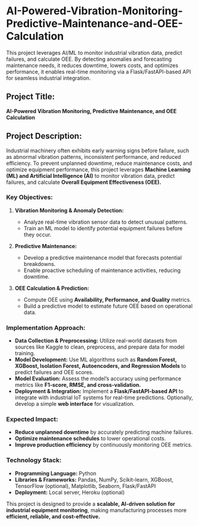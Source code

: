 # AI-Powered-Vibration-Monitoring-Predictive-Maintenance-and-OEE-Calculation
This project leverages AI/ML to monitor industrial vibration data, predict failures, and calculate OEE. By detecting anomalies and forecasting maintenance needs, it reduces downtime, lowers costs, and optimizes performance, it enables real-time monitoring via a Flask/FastAPI-based API for seamless industrial integration.
## **Project Title:**  
**AI-Powered Vibration Monitoring, Predictive Maintenance, and OEE Calculation**  

## **Project Description:**  
Industrial machinery often exhibits early warning signs before failure, such as abnormal vibration patterns, inconsistent performance, and reduced efficiency. To prevent unplanned downtime, reduce maintenance costs, and optimize equipment performance, this project leverages **Machine Learning (ML) and Artificial Intelligence (AI)** to monitor vibration data, predict failures, and calculate **Overall Equipment Effectiveness (OEE).**  

### **Key Objectives:**  
1. **Vibration Monitoring & Anomaly Detection:**  
   - Analyze real-time vibration sensor data to detect unusual patterns.  
   - Train an ML model to identify potential equipment failures before they occur.  

2. **Predictive Maintenance:**  
   - Develop a predictive maintenance model that forecasts potential breakdowns.  
   - Enable proactive scheduling of maintenance activities, reducing downtime.  

3. **OEE Calculation & Prediction:**  
   - Compute OEE using **Availability, Performance, and Quality** metrics.  
   - Build a predictive model to estimate future OEE based on operational data.  

### **Implementation Approach:**  
- **Data Collection & Preprocessing:** Utilize real-world datasets from sources like Kaggle to clean, preprocess, and prepare data for model training.  
- **Model Development:** Use ML algorithms such as **Random Forest, XGBoost, Isolation Forest, Autoencoders, and Regression Models** to predict failures and OEE scores.  
- **Model Evaluation:** Assess the model’s accuracy using performance metrics like **F1-score, RMSE, and cross-validation.**  
- **Deployment & Integration:** Implement a **Flask/FastAPI-based API** to integrate with industrial IoT systems for real-time predictions. Optionally, develop a simple **web interface** for visualization.  

### **Expected Impact:**  
- **Reduce unplanned downtime** by accurately predicting machine failures.  
- **Optimize maintenance schedules** to lower operational costs.  
- **Improve production efficiency** by continuously monitoring OEE metrics.  

### **Technology Stack:**  
- **Programming Language:** Python  
- **Libraries & Frameworks:** Pandas, NumPy, Scikit-learn, XGBoost, TensorFlow (optional), Matplotlib, Seaborn, Flask/FastAPI  
- **Deployment:** Local server, Heroku (optional)  

This project is designed to provide a **scalable, AI-driven solution for industrial equipment monitoring**, making manufacturing processes more **efficient, reliable, and cost-effective.**
